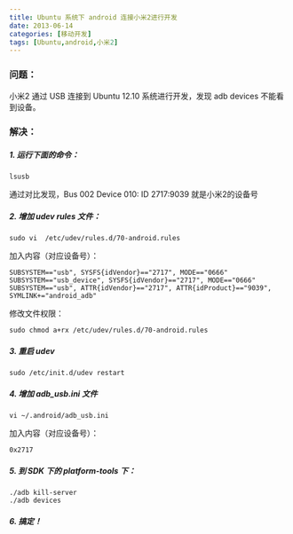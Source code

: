 ```yaml
---
title: Ubuntu 系统下 android 连接小米2进行开发
date: 2013-06-14
categories: [移动开发]
tags: [Ubuntu,android,小米2]
---
```


### 问题：

小米2 通过 USB 连接到 Ubuntu 12.10 系统进行开发，发现 adb devices 不能看到设备。

### 解决：

##### 1. 运行下面的命令：

	lsusb

通过对比发现，Bus 002 Device 010: ID 2717:9039 就是小米2的设备号

##### 2. 增加 udev rules 文件：

	sudo vi  /etc/udev/rules.d/70-android.rules

加入内容（对应设备号）：

	SUBSYSTEM=="usb", SYSFS{idVendor}=="2717", MODE=="0666"
	SUBSYSTEM=="usb_device", SYSFS{idVendor}=="2717", MODE=="0666"
	SUBSYSTEM=="usb", ATTR{idVendor}=="2717", ATTR{idProduct}=="9039", SYMLINK+="android_adb"

修改文件权限：

	sudo chmod a+rx /etc/udev/rules.d/70-android.rules

##### 3. 重启 udev

	sudo /etc/init.d/udev restart

##### 4. 增加 adb_usb.ini 文件

	vi ~/.android/adb_usb.ini

加入内容（对应设备号）：

	0x2717

##### 5. 到 SDK 下的 platform-tools 下：

	./adb kill-server
	./adb devices

##### 6. 搞定！
